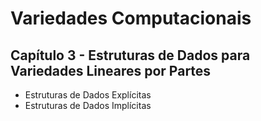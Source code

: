 # Variedades Computacionais

## Capítulo 3 - Estruturas de Dados para Variedades Lineares por Partes

- Estruturas de Dados Explícitas
- Estruturas de Dados Implícitas
